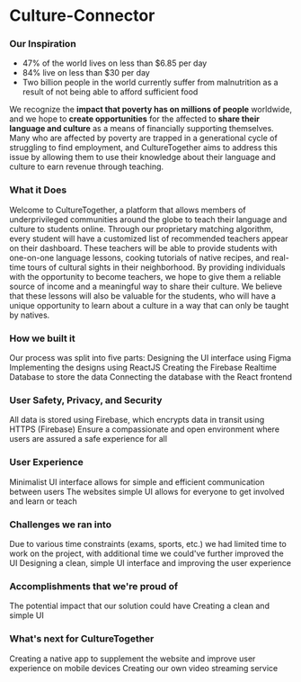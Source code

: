 # Culture-Connector

### Our Inspiration
- 47% of the world lives on less than $6.85 per day
- 84% live on less than $30 per day
- Two billion people in the world currently suffer from malnutrition as a result of not being able to afford sufficient food

We recognize the **impact that poverty has on millions of people** worldwide, and we hope to **create opportunities** for the affected to **share their language and culture** as a means of financially supporting themselves. Many who are affected by poverty are trapped in a generational cycle of struggling to find employment, and CultureTogether aims to address this issue by allowing them to use their knowledge about their language and culture to earn revenue through teaching.

### What it Does
Welcome to CultureTogether, a platform that allows members of underprivileged communities around the globe to teach their language and culture to students online. Through our proprietary matching algorithm, every student will have a customized list of recommended teachers appear on their dashboard. These teachers will be able to provide students with one-on-one language lessons, cooking tutorials of native recipes, and real-time tours of cultural sights in their neighborhood. By providing individuals with the opportunity to become teachers, we hope to give them a reliable source of income and a meaningful way to share their culture. We believe that these lessons will also be valuable for the students, who will have a unique opportunity to learn about a culture in a way that can only be taught by natives.

### How we built it
Our process was split into five parts:
Designing the UI interface using Figma
Implementing the designs using ReactJS
Creating the Firebase Realtime Database to store the data
Connecting the database with the React frontend

### User Safety, Privacy, and Security
All data is stored using Firebase, which encrypts data in transit using HTTPS (Firebase)
Ensure a compassionate and open environment where users are assured a safe experience for all

### User Experience
Minimalist UI interface allows for simple and efficient communication between users
The websites simple UI allows for everyone to get involved and learn or teach

### Challenges we ran into
Due to various time constraints (exams, sports, etc.) we had limited time to work on the project, with additional time we could've further improved the UI
Designing a clean, simple UI interface and improving the user experience

### Accomplishments that we're proud of
The potential impact that our solution could have
Creating a clean and simple UI

### What's next for CultureTogether
Creating a native app to supplement the website and improve user experience on mobile devices
Creating our own video streaming service

